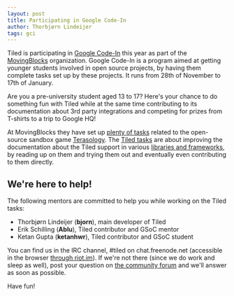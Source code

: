 ```yaml
---
layout: post
title: Participating in Google Code-In
author: Thorbjørn Lindeijer
tags: gci
---
```


Tiled is participating in [Google Code-In](https://codein.withgoogle.com/)
this year as part of the [MovingBlocks](https://codein.withgoogle.com/organizations/movingblocks/)
organization. Google Code-In is a program aimed at getting younger
students involved in open source projects, by having them complete tasks
set up by these projects. It runs from 28th of November to 17th of
January.

Are you a pre-university student aged 13 to 17? Here's your chance
to do something fun with Tiled while at the same time contributing to
its documentation about 3rd party integrations and competing for prizes
from T-shirts to a trip to Google HQ!

At MovingBlocks they have set up
[plenty of tasks](https://codein.withgoogle.com/tasks/?sp-organization=5693523175145472)
related to the open-source sandbox game [Terasology](http://terasology.org/).
The [Tiled tasks](https://codein.withgoogle.com/tasks/?sp-organization=5693523175145472&sp-search=tiled)
are about improving the documentation about
the Tiled support in various
[libraries and frameworks](http://doc.mapeditor.org/en/latest/reference/support-for-tmx-maps/),
by reading up on them and trying them out and eventually even contributing to them
directly.

## We're here to help!

The following mentors are committed to help you while working on the
Tiled tasks:

* Thorbjørn Lindeijer (**bjorn**), main developer of Tiled
* Erik Schilling (**Ablu**), Tiled contributor and GSoC mentor
* Ketan Gupta (**ketanhwr**), Tiled contributor and GSoC student

You can find us in the IRC channel, #tiled on chat.freenode.net
(accessible in the browser
[through riot.im](https://riot.im/app/#/room/#freenode_#tiled:matrix.org)).
If we're not there (since we do work and sleep as well), post your question
on [the community forum](http://discourse.mapeditor.org/) and we'll answer
as soon as possible.

Have fun!

